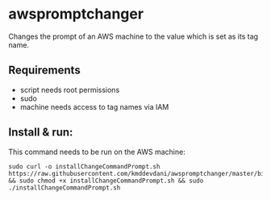 # awspromptchanger

Changes the prompt of an AWS machine to the value which is set as its tag name.

## Requirements

  * script needs root permissions
  * sudo
  * machine needs access to tag names via IAM

## Install & run:

This command needs to be run on the AWS machine:

```
sudo curl -o installChangeCommandPrompt.sh https://raw.githubusercontent.com/kmddevdani/awspromptchanger/master/bin/install.sh && sudo chmod +x installChangeCommandPrompt.sh && sudo ./installChangeCommandPrompt.sh
```